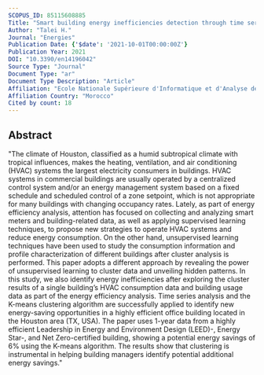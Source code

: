 ```yaml
---
SCOPUS_ID: 85115608885
Title: "Smart building energy inefficiencies detection through time series analysis and unsupervised machine learning"
Author: "Talei H."
Journal: "Energies"
Publication Date: {'$date': '2021-10-01T00:00:00Z'}
Publication Year: 2021
DOI: "10.3390/en14196042"
Source Type: "Journal"
Document Type: "ar"
Document Type Description: "Article"
Affiliation: "Ecole Nationale Supérieure d'Informatique et d'Analyse des Systèmes"
Affiliation Country: "Morocco"
Cited by count: 18
---
```


## Abstract
"The climate of Houston, classified as a humid subtropical climate with tropical influences, makes the heating, ventilation, and air conditioning (HVAC) systems the largest electricity consumers in buildings. HVAC systems in commercial buildings are usually operated by a centralized control system and/or an energy management system based on a fixed schedule and scheduled control of a zone setpoint, which is not appropriate for many buildings with changing occupancy rates. Lately, as part of energy efficiency analysis, attention has focused on collecting and analyzing smart meters and building-related data, as well as applying supervised learning techniques, to propose new strategies to operate HVAC systems and reduce energy consumption. On the other hand, unsupervised learning techniques have been used to study the consumption information and profile characterization of different buildings after cluster analysis is performed. This paper adopts a different approach by revealing the power of unsupervised learning to cluster data and unveiling hidden patterns. In this study, we also identify energy inefficiencies after exploring the cluster results of a single building’s HVAC consumption data and building usage data as part of the energy efficiency analysis. Time series analysis and the K-means clustering algorithm are successfully applied to identify new energy-saving opportunities in a highly efficient office building located in the Houston area (TX, USA). The paper uses 1-year data from a highly efficient Leadership in Energy and Environment Design (LEED)-, Energy Star-, and Net Zero-certified building, showing a potential energy savings of 6% using the K-means algorithm. The results show that clustering is instrumental in helping building managers identify potential additional energy savings."
